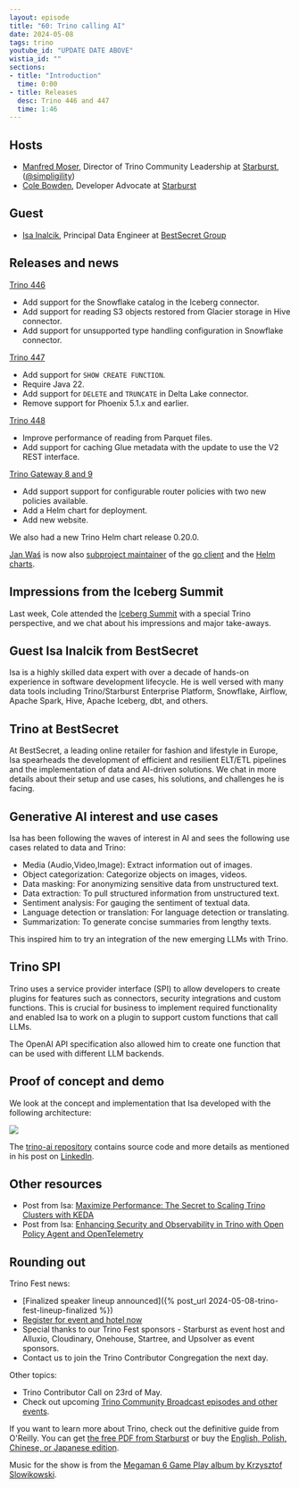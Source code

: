 ```yaml
---
layout: episode
title: "60: Trino calling AI"
date: 2024-05-08
tags: trino
youtube_id: "UPDATE DATE ABOVE"
wistia_id: ""
sections:
- title: "Introduction"
  time: 0:00
- title: Releases
  desc: Trino 446 and 447
  time: 1:46
---
```


## Hosts

* [Manfred Moser](https://www.linkedin.com/in/manfredmoser), Director of Trino
  Community Leadership at [Starburst](https://starburst.io),
  ([@simpligility](https://twitter.com/simpligility))
* [Cole Bowden](https://www.linkedin.com/in/cole-m-bowden), Developer Advocate
  at [Starburst](https://starburst.io)

## Guest

* [Isa Inalcik](https://www.linkedin.com/in/isainalcik/), Principal Data
  Engineer at [BestSecret Group](https://bestsecret.com/)

## Releases and news

[Trino 446](https://trino.io/docs/current/release/release-446.html)

* Add support for the Snowflake catalog in the Iceberg connector.
* Add support for reading S3 objects restored from Glacier storage in Hive connector.
* Add support for unsupported type handling configuration in Snowflake connector.

[Trino 447](https://trino.io/docs/current/release/release-447.html)

* Add support for `SHOW CREATE FUNCTION`.
* Require Java 22.
* Add support for `DELETE` and `TRUNCATE` in Delta Lake connector.
* Remove support for Phoenix 5.1.x and earlier.

[Trino 448](https://trino.io/docs/current/release/release-448.html)

* Improve performance of reading from Parquet files.
* Add support for caching Glue metadata with the update to use the V2 REST
  interface.

[Trino Gateway 8 and 9](https://trinodb.github.io/trino-gateway/release-notes/)

* Add support support for configurable router policies with two new policies available.
* Add a Helm chart for deployment.
* Add new website.

We also had a new Trino Helm chart release 0.20.0.

[Jan Waś](https://github.com/nineinchnick) is now also
[subproject maintainer](https://trino.io/development/roles#subproject-maintainers) of the
[go client](https://github.com/trinodb/trino-go-client) and the
[Helm charts](https://github.com/trinodb/charts).

## Impressions from the Iceberg Summit

Last week, Cole attended the [Iceberg Summit](https://iceberg-summit.org/) with
a special Trino perspective, and we chat about his impressions and major
take-aways.

## Guest Isa Inalcik from BestSecret

Isa is a highly skilled data expert with over a decade of hands-on experience in
software development lifecycle. He is well versed with many data tools including
Trino/Starburst Enterprise Platform, Snowflake, Airflow, Apache Spark, Hive,
Apache Iceberg, dbt, and others.

## Trino at BestSecret

At BestSecret, a leading online retailer for fashion and lifestyle in Europe,
Isa spearheads the development of efficient and resilient ELT/ETL pipelines and
the implementation of data and AI-driven solutions. We chat in more details
about their setup and use cases, his solutions, and challenges he is facing.

## Generative AI interest and use cases

Isa has been following the waves of interest in AI and sees the following use
cases related to data and Trino:

* Media (Audio,Video,Image): Extract information out of images.
* Object categorization: Categorize objects on images, videos.
* Data masking: For anonymizing sensitive data from unstructured text.
* Data extraction: To pull structured information from unstructured text.
* Sentiment analysis: For gauging the sentiment of textual data.
* Language detection or translation: For language detection or translating.
* Summarization: To generate concise summaries from lengthy texts.

This inspired him to try an integration of the new emerging LLMs with Trino.

## Trino SPI

Trino uses a service provider interface (SPI) to allow developers to create
plugins for features such as connectors, security integrations and custom
functions. This is crucial for business to implement required functionality and
enabled Isa to work on a plugin to support custom functions that call LLMs.

The OpenAI API specification also allowed him to create one function that can be
used with different LLM backends.

## Proof of concept and demo

We look at the concept and implementation that Isa developed with the following
architecture:

<img src="{{site.baseurl}}/assets/episode/60/trino-ai-architecture.png"/>

The [trino-ai repository](https://github.com/alaturqua/trino-ai) contains source
code and more details as mentioned in his post on
[LinkedIn](https://www.linkedin.com/posts/isainalcik_trino-trino-llama3-activity-7187411736587587584-e2WW/).

## Other resources

* Post from Isa: [Maximize Performance: The Secret to Scaling Trino Clusters with KEDA](https://www.linkedin.com/pulse/maximize-performance-secret-scaling-trino-clusters-isa-inalcik-ffo5e/)
* Post from Isa: [Enhancing Security and Observability in Trino with Open Policy Agent and OpenTelemetry](https://www.linkedin.com/pulse/enhancing-security-observability-trino-open-policy-agent-isa-inalcik-zhl9e)

## Rounding out

Trino Fest news:

* [Finalized speaker lineup announced]({% post_url 2024-05-08-trino-fest-lineup-finalized %})
* [Register for event and hotel now](https://www.starburst.io/info/trino-fest-2024/?utm_medium=trino&utm_source=website&utm_campaign=Global-FY25-Q2-EV-Trino-Fest-2024&utm_content=banner)
* Special thanks to our Trino Fest sponsors - Starburst as event host and
  Alluxio, Cloudinary, Onehouse, Startree, and Upsolver as event sponsors.
* Contact us to join the Trino Contributor Congregation the next day.

Other topics:

* Trino Contributor Call on 23rd of May.
* Check out upcoming [Trino Community Broadcast episodes and other events]({{site.url}}/community.html#events).

If you want to learn more about Trino, check out the definitive guide from
O'Reilly. You can get [the free PDF from
Starburst](https://www.starburst.io/info/oreilly-trino-guide/) or buy the
[English, Polish, Chinese, or Japanese
edition]({{site.url}}/trino-the-definitive-guide.html).

Music for the show is from the [Megaman 6 Game Play album by Krzysztof
Slowikowski](https://krzysztofslowikowski.bandcamp.com/album/mega-man-6-gp).
